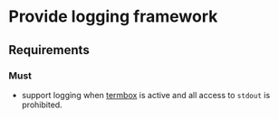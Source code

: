 Provide logging framework
=========================

## Requirements

### Must

* support logging when [termbox](https://github.com/nsf/termbox) is active and all access to `stdout` is prohibited.
